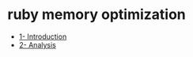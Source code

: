 # ruby memory optimization

- [1- Introduction](https://github.com/andrewhenriquef/ruby-memory-optimazation/blob/master/introduction.md)
- [2- Analysis](https://github.com/andrewhenriquef/ruby-memory-optimazation/blob/master/analisys.md)
